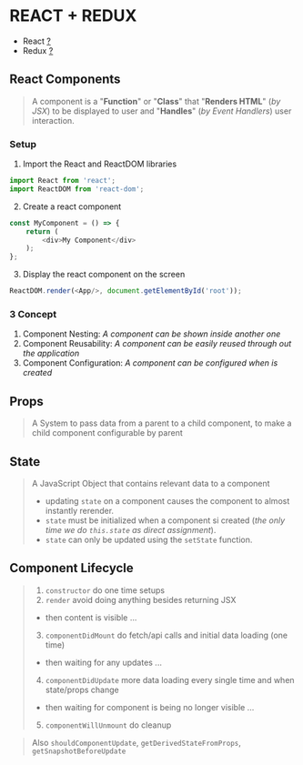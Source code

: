 # REACT + REDUX
- React [?](https://reactjs.org/)
- Redux [?](https://redux.js.org/)



## React Components
> A component is a "__Function__" or "__Class__" that "__Renders HTML__" (_by JSX_) to be displayed to user and "__Handles__" (_by Event Handlers_) user interaction.

### Setup
1. Import the React and ReactDOM libraries
```js
import React from 'react';
import ReactDOM from 'react-dom';
```

2. Create a react component
```js
const MyComponent = () => {
    return (
        <div>My Component</div>
    );
};
```

3. Display the react component on the screen
```js
ReactDOM.render(<App/>, document.getElementById('root'));
```

### 3 Concept
1. Component Nesting: _A component can be shown inside another one_
2. Component Reusability: _A component can be easily reused through out the application_
3. Component Configuration: _A component can be configured when is created_

## Props
> A System to pass data from a parent to a child component, to make a child component configurable by parent

## State
> A JavaScript Object that contains relevant data to a component
> - updating `state` on a component causes the component to almost instantly rerender.
> - `state` must be initialized when a component si created (_the only time we do `this.state` as direct assignment_).
> - `state` can only be updated using the `setState` function.

## Component Lifecycle
> 1. `constructor` do one time setups
> 2. `render` avoid doing anything besides returning JSX
>   * then content is visible ...
> 3. `componentDidMount` do fetch/api calls and initial data loading (one time)
>   * then waiting for any updates ...
> 4. `componentDidUpdate` more data loading every single time and when state/props change
>   * then waiting for component is being no longer visible ...
> 5. `componentWillUnmount` do cleanup

> Also `shouldComponentUpdate`, `getDerivedStateFromProps`, `getSnapshotBeforeUpdate`
